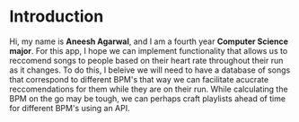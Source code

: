 # Introduction

Hi, my name is **Aneesh Agarwal**, and I am a fourth year **Computer Science major**. For this app, I hope we can implement functionality that allows us to reccomend songs to people based on their heart rate throughout their run as it changes. To do this, I beleive we will need to have a database of songs that correspond to different BPM's that way we can facilitate acucrate reccomendations for them while they are on their run. While calculating the BPM on the go may be tough, we can perhaps craft playlists ahead of time for different BPM's using an API.
